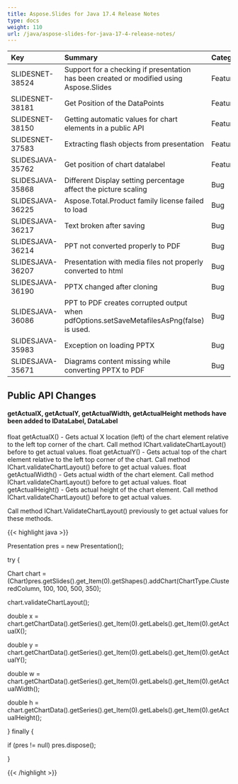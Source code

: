 ```yaml
---
title: Aspose.Slides for Java 17.4 Release Notes
type: docs
weight: 110
url: /java/aspose-slides-for-java-17-4-release-notes/
---
```


|**Key**|**Summary**|**Category**|
| :- | :- | :- |
|SLIDESNET-38524|Support for a checking if presentation has been created or modified using Aspose.Slides|Feature|
|SLIDESNET-38181|Get Position of the DataPoints|Feature|
|SLIDESNET-38150|Getting automatic values for chart elements in a public API|Feature|
|SLIDESNET-37583|Extracting flash objects from presentation|Feature|
|SLIDESJAVA-35762|Get position of chart datalabel|Feature|
|SLIDESJAVA-35868|Different Display setting percentage affect the picture scaling|Bug|
|SLIDESJAVA-36225|Aspose.Total.Product family license failed to load|Bug|
|SLIDESJAVA-36217|Text broken after saving|Bug|
|SLIDESJAVA-36214|PPT not converted properly to PDF|Bug|
|SLIDESJAVA-36207|Presentation with media files not properly converted to html|Bug|
|SLIDESJAVA-36190|PPTX changed after cloning|Bug|
|SLIDESJAVA-36086|PPT to PDF creates corrupted output when pdfOptions.setSaveMetafilesAsPng(false) is used.|Bug|
|SLIDESJAVA-35983|Exception on loading PPTX|Bug|
|SLIDESJAVA-35671|Diagrams content missing while converting PPTX to PDF|Bug|
## **Public API Changes**
#### **getActualX, getActualY, getActualWidth, getActualHeight methods have been added to IDataLabel, DataLabel**
float getActualX() - Gets actual X location (left) of the chart element relative to the left top corner of the chart. Call method IChart.validateChartLayout() before to get actual values.
float getActualY() - Gets actual top of the chart element relative to the left top corner of the chart. Call method IChart.validateChartLayout() before to get actual values.
float getActualWidth() - Gets actual width of the chart element. Call method IChart.validateChartLayout() before to get actual values.
float getActualHeight() - Gets actual height of the chart element. Call method IChart.validateChartLayout() before to get actual values.

Call method IChart.ValidateChartLayout() previously to get actual values for these methods.

{{< highlight java >}}

 Presentation pres = new Presentation();

try {

Chart chart = (Chart)pres.getSlides().get_Item(0).getShapes().addChart(ChartType.ClusteredColumn, 100, 100, 500, 350);

chart.validateChartLayout();

double x = chart.getChartData().getSeries().get_Item(0).getLabels().get_Item(0).getActualX();

double y = chart.getChartData().getSeries().get_Item(0).getLabels().get_Item(0).getActualY();

double w = chart.getChartData().getSeries().get_Item(0).getLabels().get_Item(0).getActualWidth();

double h = chart.getChartData().getSeries().get_Item(0).getLabels().get_Item(0).getActualHeight();

} finally {

if (pres != null) pres.dispose();

}

{{< /highlight >}}
